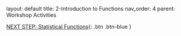 layout: default
title: 2-Introduction to Functions
nav_order: 4
parent: Workshop Activities

[NEXT STEP: Statistical Functions](statistical-functions.html){: .btn .btn-blue }
